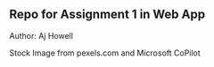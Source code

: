 Repo for Assignment 1 in Web App
---------------------------------
Author: Aj Howell

Stock Image from pexels.com and Microsoft CoPilot 
